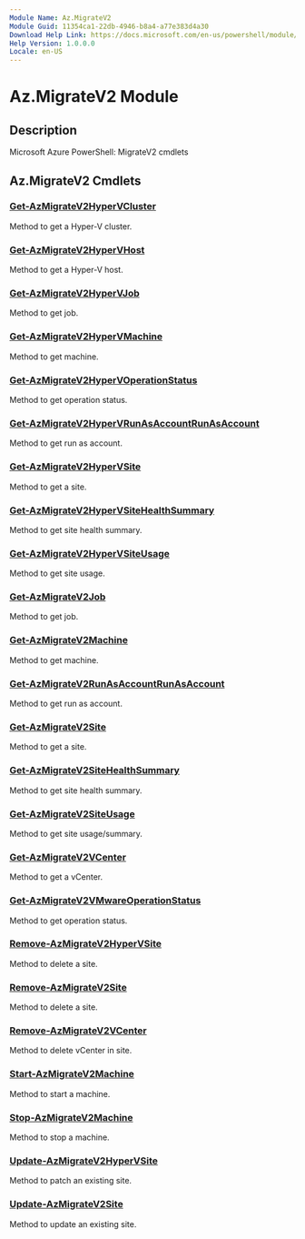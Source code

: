 ```yaml
---
Module Name: Az.MigrateV2
Module Guid: 11354ca1-22db-4946-b8a4-a77e383d4a30
Download Help Link: https://docs.microsoft.com/en-us/powershell/module/az.migratev2
Help Version: 1.0.0.0
Locale: en-US
---
```


# Az.MigrateV2 Module
## Description
Microsoft Azure PowerShell: MigrateV2 cmdlets

## Az.MigrateV2 Cmdlets
### [Get-AzMigrateV2HyperVCluster](Get-AzMigrateV2HyperVCluster.md)
Method to get a Hyper-V cluster.

### [Get-AzMigrateV2HyperVHost](Get-AzMigrateV2HyperVHost.md)
Method to get a Hyper-V host.

### [Get-AzMigrateV2HyperVJob](Get-AzMigrateV2HyperVJob.md)
Method to get job.

### [Get-AzMigrateV2HyperVMachine](Get-AzMigrateV2HyperVMachine.md)
Method to get machine.

### [Get-AzMigrateV2HyperVOperationStatus](Get-AzMigrateV2HyperVOperationStatus.md)
Method to get operation status.

### [Get-AzMigrateV2HyperVRunAsAccountRunAsAccount](Get-AzMigrateV2HyperVRunAsAccountRunAsAccount.md)
Method to get run as account.

### [Get-AzMigrateV2HyperVSite](Get-AzMigrateV2HyperVSite.md)
Method to get a site.

### [Get-AzMigrateV2HyperVSiteHealthSummary](Get-AzMigrateV2HyperVSiteHealthSummary.md)
Method to get site health summary.

### [Get-AzMigrateV2HyperVSiteUsage](Get-AzMigrateV2HyperVSiteUsage.md)
Method to get site usage.

### [Get-AzMigrateV2Job](Get-AzMigrateV2Job.md)
Method to get job.

### [Get-AzMigrateV2Machine](Get-AzMigrateV2Machine.md)
Method to get machine.

### [Get-AzMigrateV2RunAsAccountRunAsAccount](Get-AzMigrateV2RunAsAccountRunAsAccount.md)
Method to get run as account.

### [Get-AzMigrateV2Site](Get-AzMigrateV2Site.md)
Method to get a site.

### [Get-AzMigrateV2SiteHealthSummary](Get-AzMigrateV2SiteHealthSummary.md)
Method to get site health summary.

### [Get-AzMigrateV2SiteUsage](Get-AzMigrateV2SiteUsage.md)
Method to get site usage/summary.

### [Get-AzMigrateV2VCenter](Get-AzMigrateV2VCenter.md)
Method to get a vCenter.

### [Get-AzMigrateV2VMwareOperationStatus](Get-AzMigrateV2VMwareOperationStatus.md)
Method to get operation status.

### [Remove-AzMigrateV2HyperVSite](Remove-AzMigrateV2HyperVSite.md)
Method to delete a site.

### [Remove-AzMigrateV2Site](Remove-AzMigrateV2Site.md)
Method to delete a site.

### [Remove-AzMigrateV2VCenter](Remove-AzMigrateV2VCenter.md)
Method to delete vCenter in site.

### [Start-AzMigrateV2Machine](Start-AzMigrateV2Machine.md)
Method to start a machine.

### [Stop-AzMigrateV2Machine](Stop-AzMigrateV2Machine.md)
Method to stop a machine.

### [Update-AzMigrateV2HyperVSite](Update-AzMigrateV2HyperVSite.md)
Method to patch an existing site.

### [Update-AzMigrateV2Site](Update-AzMigrateV2Site.md)
Method to update an existing site.

